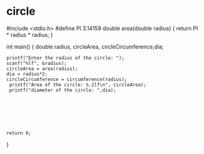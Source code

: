 # circle
#include <stdio.h>
#define PI 3.14159
double area(double radius) {
    return PI * radius * radius;
}



int main() {
    double radius, circleArea, circleCircumference,dia;

    printf("Enter the radius of the circle: ");
    scanf("%lf", &radius);
    circleArea = area(radius);
    dia = radius*2;
    circleCircumference = circumference(radius);
     printf("Area of the circle: %.2lf\n", circleArea);
     printf("diameter of the circle: ",dia);
     
  





    return 0;
}
